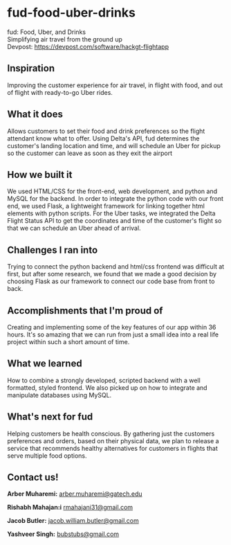 # fud-food-uber-drinks
fud: Food, Uber, and Drinks  
Simplifying air travel from the ground up  
Devpost: https://devpost.com/software/hackgt-flightapp

## Inspiration
Improving the customer experience for air travel, in flight with food, and out of flight with ready-to-go Uber rides.

## What it does
Allows customers to set their food and drink preferences so the flight attendant know what to offer. Using Delta's API, fud determines the customer's landing location and time, and will schedule an Uber for pickup so the customer can leave as soon as they exit the airport 

## How we built it
We used HTML/CSS for the front-end, web development, and python and MySQL for the backend. In order to integrate the python code with our front end, we used Flask, a lightweight framework for linking together html elements with python scripts. For the Uber tasks, we integrated the Delta Flight Status API to get the coordinates and time of the customer's flight so that we can schedule an Uber ahead of arrival.

## Challenges I ran into
Trying to connect the python backend and html/css frontend was difficult at first, but after some research, we found that we made a good decision by choosing Flask as our framework to connect our code base from front to back.

## Accomplishments that I'm proud of
Creating and implementing some of the key features of our app within 36 hours. It's so amazing that we can run from just a small idea into a real life project within such a short amount of time.

## What we learned
How to combine a strongly developed, scripted backend with a well formatted, styled frontend. We also picked up on how to integrate and manipulate databases using MySQL.

## What's next for fud
Helping customers be health conscious. By gathering just the customers preferences and orders, based on their physical data, we plan to release a service that recommends healthy alternatives for customers in flights that serve multiple food options.

## Contact us!
**Arber Muharemi:**
arber.muharemi@gatech.edu

**Rishabh Mahajan:i**
rmahajani31@gmail.com

**Jacob Butler:**
jacob.william.butler@gmail.com

**Yashveer Singh:**
bubstubs@gmail.com
